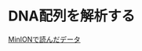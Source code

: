 # DNA配列を解析する


[MinIONで読んだデータ](https://www.dropbox.com/s/wl9jo119xni730f/InterLabCamp_MinION.zip?dl=0)
